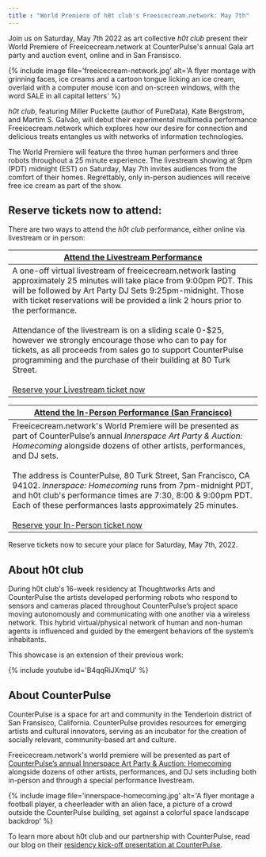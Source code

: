 ```yaml
---
title : "World Premiere of h0t club's Freeicecream.network: May 7th"
---
```

Join us on Saturday, May 7th 2022 as art collective _h0t club_ present their World Premiere of Freeicecream.network at CounterPulse's annual Gala art party and auction event, online and in San Fransisco.

{% include image file='freeicecream-network.jpg'
   alt='A flyer montage with grinning faces, ice creams and a cartoon tongue licking an ice cream, overlaid with a computer mouse icon and on-screen windows, with the word SALE in all capital letters' %}

_h0t club_, featuring Miller Puckette (author of PureData), Kate Bergstrom, and Martim S. Galvão, will debut their experimental multimedia performance Freeicecream.network which explores how our desire for connection and delicious treats entangles us with networks of information technologies.

<!--excerpt-ends-->

The World Premiere will feature the three human performers and three robots throughout a 25 minute experience. The livestream showing at 9pm (PDT) midnight (EST) on Saturday, May 7th invites audiences from the comfort of their homes. Regrettably, only in-person audiences will receive free ice cream as part of the show.

## Reserve tickets now to attend:

There are two ways to attend the _h0t club_ performance, either online via livestream or in person:

| **[Attend the Livestream Performance](https://counterpulse.secure.force.com/ticket/#/instances/a0F4y00000aPPh8EAG)** |
| - |
| A one-off virtual livestream of freeicecream.network lasting approximately 25 minutes will take place from 9:00pm PDT. This will be followed by Art Party DJ Sets 9:25pm-midnight. Those with ticket reservations will be provided a link 2 hours prior to the performance.<br><br>Attendance of the livestream is on a sliding scale 0-$25, however we strongly encourage those who can to pay for tickets, as all proceeds from sales go to support CounterPulse programming and the purchase of their building at 80 Turk Street.<br><br>[Reserve your Livestream ticket now](https://counterpulse.secure.force.com/ticket/#/instances/a0F4y00000aPPh8EAG) |

| **[Attend the In-Person Performance (San Francisco)](https://counterpulse.secure.force.com/ticket/#/events/a0S4y00000Djc5jEAB)** |
| - |
| Freeicecream.network's World Premiere will be presented as part of CounterPulse’s annual _Innerspace Art Party & Auction: Homecoming_ alongside dozens of other artists, performances, and DJ sets.<br><br>The address is CounterPulse, 80 Turk Street, San Francisco, CA 94102. _Innerspace: Homecoming_ runs from 7pm-midnight PDT, and h0t club's performance times are 7:30, 8:00 & 9:00pm PDT. Each of these performances lasts approximately 25 minutes.<br><br>[Reserve your In-Person ticket now](https://counterpulse.secure.force.com/ticket/#/events/a0S4y00000Djc5jEAB) |

Reserve tickets now to secure your place for Saturday, May 7th, 2022.

## About h0t club

During h0t club's 16-week residency at Thoughtworks Arts and CounterPulse the artists developed performing robots who respond to sensors and cameras placed throughout CounterPulse’s project space moving autonomously and communicating with one another via a wireless network. This hybrid virtual/physical network of human and non-human agents is influenced and guided by the emergent behaviors of the system’s inhabitants.

This showcase is an extension of their previous work: 

{% include youtube id='B4qqRiJXmqU' %}

## About CounterPulse

CounterPulse is a space for art and community in the Tenderloin district of San Fransisco, California. CounterPulse provides resources for emerging artists and cultural innovators, serving as an incubator for the creation of socially relevant, community-based art and culture.

Freeicecream.network's world premiere will be presented as part of [CounterPulse’s annual Innerspace Art Party & Auction: Homecoming](https://counterpulse.org/event/innerspace2022/) alongside dozens of other artists, performances, and DJ sets including both in-person and through a special performance livestream. 

{% include image file='innerspace-homecoming.jpg'
   alt='A flyer montage a football player, a cheerleader with an alien face, a picture of a crowd outside the CounterPulse building, set against a colorful space landscape backdrop' %}

To learn more about h0t club and our partnership with CounterPulse, read our blog on their [residency kick-off presentation at CounterPulse](https://thoughtworksarts.io/blog/network-improvisation-projects-counterpulse-festival/).